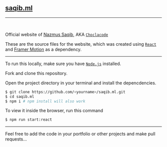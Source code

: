 ## [saqib.ml](https://saqib.ml)

---

<br>

Official website of [Nazmus Saqib](https://saqib.ml),
AKA [`Choclacode`](http://choclacode.eu.org)

These are the source files for the website, which was created using [`React`](https://reactjs.org) and [Framer Motion](https://framer.com/motion) as a dependency.

---

To run this locally, make sure you have [`Node.js`](https://nodejs.org) installed.

Fork and clone this repository.

Open the project directory in your terminal and install the depencdencies.

```bash
$ git clone https://github.com/<yourname>/saqib.ml.git
$ cd saqib.ml
$ npm i # npm install will also work
```

To view it inside the browser, run this command
```bash
$ npm run start:react
```

---

Feel free to add the code in your portfolio or other projects and make pull requests...
